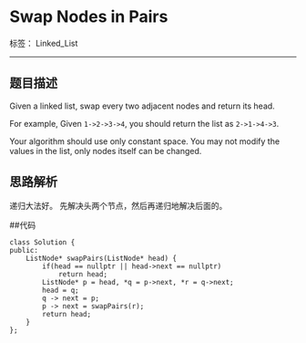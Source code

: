 ﻿# Swap Nodes in Pairs

标签： Linked_List

---

## 题目描述
Given a linked list, swap every two adjacent nodes and return its head.

For example,
Given `1->2->3->4`, you should return the list as `2->1->4->3`.

Your algorithm should use only constant space. You may not modify the values in the list, only nodes itself can be changed. 

## 思路解析
递归大法好。
先解决头两个节点，然后再递归地解决后面的。

##代码
```
class Solution {
public:
    ListNode* swapPairs(ListNode* head) {
        if(head == nullptr || head->next == nullptr)
            return head;
        ListNode* p = head, *q = p->next, *r = q->next;
        head = q;
        q -> next = p;
        p -> next = swapPairs(r);
        return head;
    }
};
```




